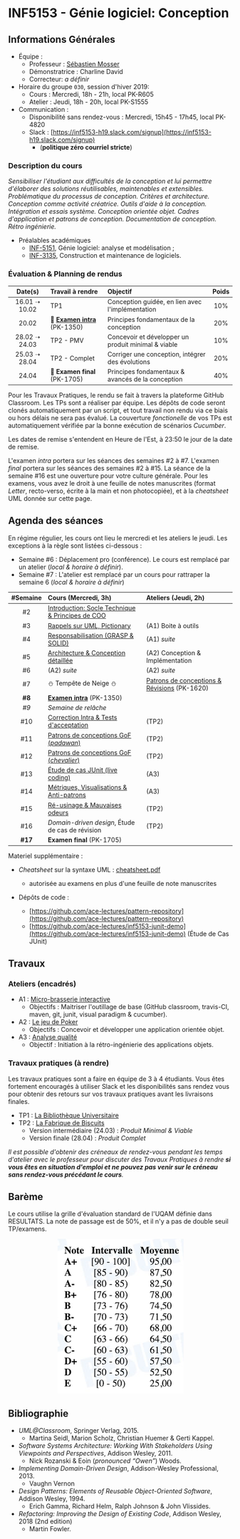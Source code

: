 # INF5153 - Génie logiciel: Conception

## Informations Générales

  * Équipe :
    * Professeur : [Sébastien Mosser](https://mosser.github.io)
    * Démonstratrice : Charline David
    * Correcteur: _a définir_
  * Horaire du groupe `030`, session d'hiver 2019:
    * Cours : Mercredi, 18h - 21h, local PK-R605
    * Atelier : Jeudi, 18h - 20h, local PK-S1555
  * Communication :
    * Disponibilité sans rendez-vous : Mercredi, 15h45 - 17h45, local PK-4820
    * Slack : [https://inf5153-h19.slack.com/signup](https://inf5153-h19.slack.com/signup)
      * (**politique zéro courriel stricte**)

### Description du cours

_Sensibiliser l'étudiant aux difficultés de la conception et lui permettre d'élaborer des solutions réutilisables, maintenables et extensibles. Problématique du processus de conception. Critères et architecture. Conception comme activité créatrice. Outils d'aide à la conception. Intégration et essais système.
Conception orientée objet. Cadres d'application et patrons de conception. Documentation de conception. Rétro ingénierie._

  * Préalables académiques
    * [INF-5151](https://etudier.uqam.ca/cours?sigle=INF5151), Génie logiciel: analyse et modélisation ;
    * [INF-3135](https://etudier.uqam.ca/cours?sigle=INF3135), Construction et maintenance de logiciels.

### Évaluation & Planning de rendus

| Date(s)  | Travail à rendre | Objectif | Poids |
| :---:   | :---   | :---    | :---: |
| 16.01 ➝ 10.02 | TP1 |  Conception guidée, en lien avec l'implémentation | 10% |
| 20.02 | :notebook: **[Examen intra](./cours/07/h19_intra.pdf)** (PK-1350) | Principes fondamentaux de la conception | 20% |
| 28.02 ➝ 24.03 | TP2 - PMV | Concevoir et développer un produit minimal & viable  | 10% |
| 25.03 ➝ 28.04 | TP2 - Complet | Corriger une conception, intégrer des évolutions  | 20% |
| 24.04 | :notebook: **Examen final** (PK-1705) | Principes fondamentaux & avancés de la conception | 40% |

Pour les Travaux Pratiques, le rendu se fait à travers la plateforme GitHub Classroom. Les TPs sont a réaliser par équipe. Les dépôts de code seront clonés automatiquement par un script, et tout travail non rendu via ce biais ou hors délais ne sera pas évalué.  La couverture _fonctionelle_ de vos TPs est automatiquement vérifiée par la bonne exécution de scénarios _Cucumber_.

Les dates de remise s'entendent en Heure de l'Est, à 23:50 le jour de la date de remise.


L'examen _intra_ portera sur les séances des semaines #2 à #7. L'examen _final_ portera sur les séances des semaines #2 à #15. La séance de la semaine #16 est une ouverture pour votre culture générale. Pour les examens, vous avez le droit à une feuille de notes manuscrites (format _Letter_, recto-verso, écrite à la main et non photocopiée), et à la _cheatsheet_ UML donnée sur cette page.

## Agenda des séances

En régime régulier, les cours ont lieu le mercredi et les ateliers le jeudi. Les exceptions à la règle sont listées ci-dessous :

  - Semaine #6 : Déplacement pro (conférence). Le cours est remplacé par un atelier (_local & horaire à définir_).
  - Semaine #7 : L'atelier est remplacé par un cours pour rattraper la semaine 6 (_local & horaire à définir_)

| #Semaine | Cours (Mercredi, 3h) | Ateliers (Jeudi, 2h) |
| :---:   | :---   | :---    |
| #2      |  [Introduction: Socle Technique & Principes de COO](./cours/02) |   |
| #3      |  [Rappels sur UML, Pictionary](./cours/03) | (A1) Boite à outils  |
| #4      |  [Responsabilisation (GRASP & SOLID)](./cours/04)| (A1) _suite_ |
| #5      |  [Architecture & Conception détaillée](./cours/05) | (A2) Conception & Implémentation |
| #6      |  (A2) _suite_ | (A2) _suite_   |
| #7      |  :snowman: Tempête de Neige :snowman: | [Patrons de conceptions & Révisions](./cours/06) (PK-1620)  |
| **#8**  | **[Examen intra](./cours/07/h19_intra.pdf)** (PK-1350)  |   |
| _#9_    | _Semaine de relâche_   |   |
| #10     |  [Correction Intra & Tests d'acceptation](./cours/08) | (TP2) |
| #11     |  [Patrons de conceptions GoF (_padawan_)](./cours/09) | (TP2)  |
| #12     |  [Patrons de conceptions GoF (_chevalier_)](./cours/10) |  (TP2)   |
| #13     |  [Étude de cas JUnit (live coding)](./cours/11) |  (A3)  |
| #14     |  [Métriques, Visualisations & Anti-patrons](./cours/12) |  (A3)  |
| #15     |  [Ré-usinage & Mauvaises odeurs](./cours/13)  |  (TP2)   |
| #16     |  _Domain-driven design_, Étude de cas de révision | (TP2)   |
| **#17** |  **Examen final** (PK-1705) |  |

Materiel supplémentaire :

  * _Cheatsheet_ sur la syntaxe UML : [cheatsheet.pdf](./docs/cheatsheet.pdf)
      * autorisée au examens en plus d'une feuille de note manuscrites

  * Dépôts de code : 
      * [https://github.com/ace-lectures/pattern-repository](https://github.com/ace-lectures/pattern-repository)
      * [https://github.com/ace-lectures/inf5153-junit-demo](https://github.com/ace-lectures/inf5153-junit-demo) (Étude de Cas JUnit)

## Travaux

### Ateliers (encadrés)

  * A1 : [Micro-brasserie interactive](./ateliers/A1/README.md)
    * Objectifs : Maitriser l'outillage de base (GitHub classroom, travis-CI, maven, git, junit, visual paradigm & cucumber).
  * A2 : [Le jeu de Poker](./ateliers/A2/README.md)
    * Objectifs : Concevoir et développer une application orientée objet.
  * A3 : [Analyse qualité](./ateliers/A3/README.md)
    * Objectif : Initiation à la rétro-ingénierie des applications objets.

### Travaux pratiques (à rendre)

Les travaux pratiques sont a faire en équipe de 3 à 4 étudiants. Vous êtes fortement encouragés à utiliser Slack et les disponibilités sans rendez vous pour obtenir des retours sur vos
travaux pratiques avant les livraisons finales.

  * TP1 : [La Bibliothèque Universitaire](./tps/TP1/README.md)
  * TP2 : [La Fabrique de Biscuits ](/tps/TP2/README.md)
    * Version intermédiaire (24.03) : _Produit Minimal & Viable_
    * Version finale (28.04) : _Produit Complet_  

_Il est possible d'obtenir des créneaux de rendez-vous pendant les temps d'atelier avec le professeur pour discuter des
Travaux Pratiques à rendre **si vous êtes en situation d'emploi et ne pouvez pas venir sur le créneau sans rendez-vous précédant le cours**._

## Barème

Le cours utilise la grille d'évaluation standard de l'UQAM définie dans RESULTATS. La note de passage est de 50%, et il n'y a pas de double seuil TP/examens.

<div align="center">

![echelle de notes](./docs/echelle.png)

</div>

## Bibliographie

  * _UML@Classroom_, Springer Verlag, 2015.
    * Martina Seidl, Marion Scholz, Christian Huemer & Gerti Kappel.
  * _Software Systems Architecture: Working With Stakeholders Using Viewpoints and Perspectives_, Addison Wesley, 2011.
    * Nick Rozanski & Eoin (_pronounced “Owen”_) Woods.
  * _Implementing Domain-Driven Design_, Addison-Wesley Professional, 2013.
    * Vaughn Vernon
  * _Design Patterns: Elements of Reusable Object-Oriented Software_, Addison Wesley, 1994.
    * Erich Gamma, Richard Helm, Ralph Johnson & John Vlissides.
  * _Refactoring: Improving the Design of Existing Code_, Addison Wesley, 2018 (2nd edition)
    * Martin Fowler.  
